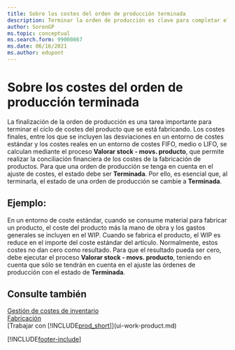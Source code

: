 ```yaml
---
title: Sobre los costes del orden de producción terminada
description: Terminar la orden de producción es clave para completar el ciclo de vida de costes de un artículo de producción. Los coseos finales se calculan en el trabajo por lotes Valorar stock - movs. producto.
author: SorenGP
ms.topic: conceptual
ms.search.form: 99000867
ms.date: 06/16/2021
ms.author: edupont
---
```

# <a name="about-finished-production-order-costs"></a><a name="about-finished-production-order-costs"></a>Sobre los costes del orden de producción terminada

La finalización de la orden de producción es una tarea importante para terminar el ciclo de costes del producto que se está fabricando. Los costes finales, entre los que se incluyen las desviaciones en un entorno de costes estándar y los costes reales en un entorno de costes FIFO, medio o LIFO, se calculan mediante el proceso **Valorar stock - movs. producto**, que permite realizar la conciliación financiera de los costes de la fabricación de productos. Para que una orden de producción se tenga en cuenta en el ajuste de costes, el estado debe ser **Terminada**. Por ello, es esencial que, al terminarla, el estado de una orden de producción se cambie a **Terminada**.  

## <a name="example"></a><a name="example"></a>Ejemplo:

En un entorno de coste estándar, cuando se consume material para fabricar un producto, el coste del producto más la mano de obra y los gastos generales se incluyen en el WIP. Cuando se fabrica el producto, el WIP es reduce en el importe del coste estándar del artículo. Normalmente, estos costes no dan cero como resultado. Para que el resultado pueda ser cero, debe ejecutar el proceso **Valorar stock - movs. producto**, teniendo en cuenta que sólo se tendrán en cuenta en el ajuste las órdenes de producción con el estado de **Terminada**.  

## <a name="see-also"></a><a name="see-also"></a>Consulte también

[Gestión de costes de inventario](finance-manage-inventory-costs.md)  
[Fabricación](production-manage-manufacturing.md)  
[Trabajar con [!INCLUDE[prod_short](includes/prod_short.md)]](ui-work-product.md)


[!INCLUDE[footer-include](includes/footer-banner.md)]

